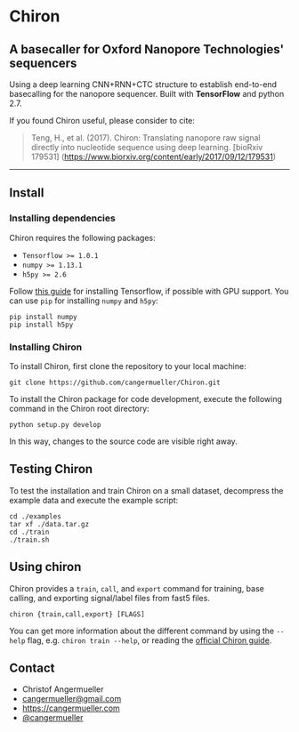 # Chiron
## A basecaller for Oxford Nanopore Technologies' sequencers
Using a deep learning CNN+RNN+CTC structure to establish end-to-end basecalling for the nanopore sequencer.
Built with **TensorFlow** and python 2.7.

If you found Chiron useful, please consider to cite:
> Teng, H., et al. (2017). Chiron: Translating nanopore raw signal directly into nucleotide sequence using deep learning. [bioRxiv 179531] (https://www.biorxiv.org/content/early/2017/09/12/179531)

---

## Install


### Installing dependencies

Chiron requires the following packages:
* `Tensorflow >= 1.0.1`
* `numpy >= 1.13.1`
* `h5py >= 2.6`

Follow [this guide](https://www.tensorflow.org/install/) for installing Tensorflow, if possible with GPU support.
You can use `pip` for installing `numpy` and `h5py`:

```
pip install numpy
pip install h5py
```


### Installing Chiron

To install Chiron, first clone the repository to your local machine:

```
git clone https://github.com/cangermueller/Chiron.git
```

To install the Chiron package for code development, execute the following command in the Chiron root directory:

```
python setup.py develop
```

In this way, changes to the source code are visible right away.


## Testing Chiron
To test the installation and train Chiron on a small dataset, decompress the example data and execute the example script:

```
cd ./examples
tar xf ./data.tar.gz
cd ./train
./train.sh
```

## Using chiron
Chiron provides a `train`, `call`, and `export` command for training, base calling, and exporting signal/label files from fast5 files.

```
chiron {train,call,export} [FLAGS]
```

You can get more information about the different command by using the `--help` flag, e.g. `chiron train --help`, or reading the [official Chiron guide](https://github.com/haotianteng/Chiron).


## Contact
* Christof Angermueller
* cangermueller@gmail.com
* https://cangermueller.com
* [@cangermueller](https://twitter.com/cangermueller)
